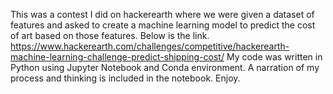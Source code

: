 This was a contest I did on hackerearth where we were given a dataset of features 
and asked to create a machine learning model to predict the cost of art based on those features. Below is the link.
https://www.hackerearth.com/challenges/competitive/hackerearth-machine-learning-challenge-predict-shipping-cost/
My code was written in Python using Jupyter Notebook and Conda environment.
A narration of my process and thinking is included in the notebook.
Enjoy.
